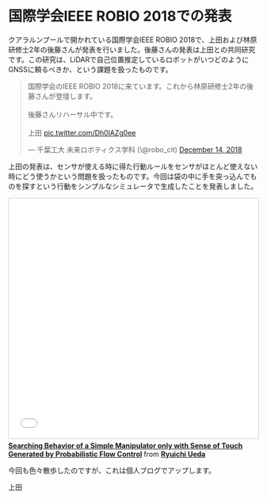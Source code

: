 # 国際学会IEEE ROBIO 2018での発表
クアラルンプールで開かれている国際学会IEEE ROBIO 2018で、上田および林原研修士2年の後藤さんが発表を行いました。後藤さんの発表は上田との共同研究です。この研究は、LiDARで自己位置推定しているロボットがいつどのようにGNSSに頼るべきか、という課題を扱ったものです。

<blockquote class="twitter-tweet" data-partner="tweetdeck"><p lang="ja" dir="ltr">国際学会のIEEE ROBIO 2018に来ています。これから林原研修士2年の後藤さんが登壇します。<br><br>後藤さんリハーサル中です。<br><br>上田 <a href="https://t.co/Dh0lAZg0ee">pic.twitter.com/Dh0lAZg0ee</a></p>&mdash; 千葉工大 未来ロボティクス学科 (\@robo_cit) <a href="https://twitter.com/robo_cit/status/1073404506958774272?ref_src=twsrc%5Etfw">December 14, 2018</a></blockquote>
<script async src="https://platform.twitter.com/widgets.js" charset="utf-8"></script>

上田の発表は、センサが使える時に得た行動ルールをセンサがほとんど使えない時にどう使うかという問題を扱ったものです。今回は袋の中に手を突っ込んでものを探すという行動をシンプルなシミュレータで生成したことを発表しました。

<iframe src="//www.slideshare.net/slideshow/embed_code/key/gzCmVzBcR5JQ5j" width="595" height="485" frameborder="0" marginwidth="0" marginheight="0" scrolling="no" style="border:1px solid #CCC; border-width:1px; margin-bottom:5px; max-width: 100%;" allowfullscreen> </iframe> <div style="margin-bottom:5px"> <strong> <a href="//www.slideshare.net/ryuichiueda/searching-behavior-of-a-simple-manipulator-only-with-sense-of-touch-generated-by-probabilistic-flow-control" title="Searching Behavior of a Simple Manipulator only with Sense of Touch Generated by Probabilistic Flow Control" target="_blank">Searching Behavior of a Simple Manipulator only with Sense of Touch Generated by Probabilistic Flow Control</a> </strong> from <strong><a href="//www.slideshare.net/ryuichiueda" target="_blank">Ryuichi Ueda</a></strong> </div>

今回も色々散歩したのですが、これは個人ブログでアップします。

上田
